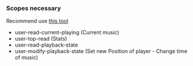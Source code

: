 ### Scopes necessary

Recommend use [this tool](https://spotify-refresh-token-generator.netlify.app/#info)

- user-read-current-playing (Current music)
- user-top-read (Stats)
- user-read-playback-state
- user-modify-playback-state (Set new Position of player - Change time of music)
